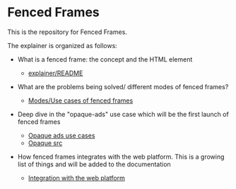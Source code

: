 # Fenced Frames

This is the repository for Fenced Frames.

The explainer is organized as follows:

* What is a fenced frame: the concept and the HTML element 
   * [explainer/README](https://github.com/shivanigithub/fenced-frame/tree/master/explainer)
   
* What are the problems being solved/ different modes of fenced frames?
   * [Modes/Use cases of fenced frames](https://github.com/shivanigithub/fenced-frame/blob/master/explainer/modes.md)

* Deep dive in the "opaque-ads" use case which will be the first launch of fenced frames
   * [Opaque ads use cases](https://github.com/shivanigithub/fenced-frame/blob/master/explainer/opaque_ads_use_cases.md)
   * [Opaque src](https://github.com/shivanigithub/fenced-frame/blob/master/explainer/opaque_src.md)
   
* How fenced frames integrates with the web platform. This is a growing list of things and will be added to the documentation
   *  [Integration with the web platform](https://github.com/shivanigithub/fenced-frame/blob/master/explainer/integration_with_web_platform.md)
   
   

